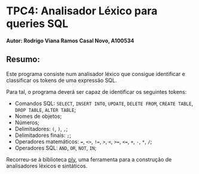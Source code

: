 # TPC4: Analisador Léxico para queries SQL

#### Autor: Rodrigo Viana Ramos Casal Novo, A100534

## Resumo:

Este programa consiste num analisador léxico que consigue identificar e classificar os tokens de uma expressão SQL.

Para tal, o programa deverá ser capaz de identificar os seguintes tokens:

- Comandos SQL: `SELECT`, `INSERT INTO`, `UPDATE`, `DELETE FROM`, `CREATE TABLE`, `DROP TABLE`, `ALTER TABLE`;
- Nomes de objetos;
- Números;
- Delimitadores: `(`, `)`, `,`;
- Delimitadores finais: `;`;
- Operadores matemáticos: `=`, `<>`, `!=`, `>`, `<`, `>=`, `<=`, `+`, `-`, `*`, `/`;
- Operadores SQL: `AND`, `OR`, `NOT`, `IN`;

Recorreu-se à biblioteca [ply](https://www.dabeaz.com/ply/ply.html), uma ferramenta para a construção de analisadores léxicos e sintáticos.
